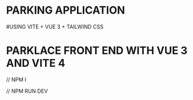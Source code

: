 # PARKING APPLICATION

#USING  VITE + VUE 3 + TAILWIND CSS


 # PARKLACE FRONT END WITH VUE 3 AND VITE 4 
 
 // NPM I 
 
 // NPM RUN DEV
